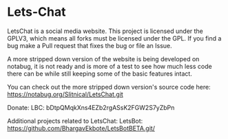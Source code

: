 # Lets-Chat
LetsChat is a social media website.
This project is licensed under the GPLV3, which means all forks must be licensed under the GPL.
If you find a bug make a Pull request that fixes the bug or file an Issue.

A more stripped down version of the website is being developed on notabug, it is not ready and is more of a test to see how much less code there can be while still keeping some of the basic features intact.

You can check out the more stripped down version's source code here: https://notabug.org/Slitnical/LetsChat.git

Donate:
LBC: bDtpQMqkXns4EZb2rgASsK2FGW2S7yZbPn

Additional projects related to LetsChat:
LetsBot: https://github.com/BhargavEkbote/LetsBotBETA.git/
